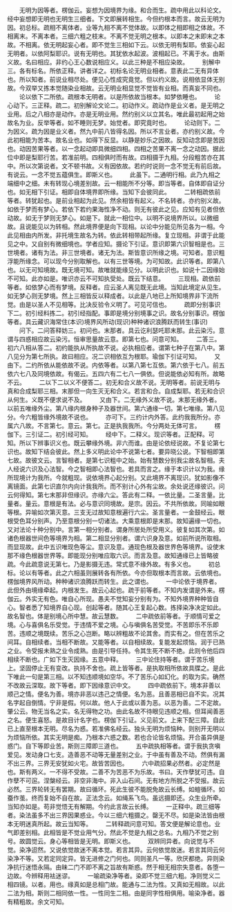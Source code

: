 <!-- { "loadSidebar": true } -->
　　无明为因等者。楞伽云。妄想为因境界为缘。和合而生。疏中用此以科论文。经中妄想即无明也无明生三细者。下文即展转相生。今但约根本而言。故云无明为因。初总标。疏相不离体者。业等九相不离不觉体故。以即体之相即相之体故。不相离末。不离本者。三细六粗之枝末。不离不觉无明之根本。以即本之末即末之本故。不相离。依无明起妄心者。即不觉生三相如下云。以依无明有梨耶。依妄心起无明者。以依阿梨耶识。说有无明也。其犹依水起波。波相起已。不离于水。由斯义故。名曰相应。非约心王心数说相应义。以此三种是不相应染故。
　　别解中三。各有标名。所依正释。讲者详之。初标名论无明业相者。意表此二无有异体也。所以知者。前说业相尽处。便见心性成究竟觉。但以约义故。说相依显体无别故。今双举又拣本觉随染业相故。云无明业相显觉不觉皆有业相。而真妄不同也。
　　论以依下二所依。疏根本无明者。以是所依故当根本。如梦依睡也。
　　论心动下。三正释。疏二。初别解论文论二。初动作义。疏动作是业义者。是无明之业用。后之八相亦是动作。亦是无明业用。然约别义以立其名。唯此最初起用之始故名为业。反举等者。如不睡则无梦。始觉者。即究竟时也。
　　论动则下。二为因义。疏为因是业义者。然九中前八皆得名因。所以不言业者。亦约别义故。今此初相能为苦本。故名业也。如得下反显。以静是妙乐之因故。反知动念即是苦因也。动因苦果等者。以一念起动即具微细四相。四相之苦果不离一念之动因。据此位中即是梨耶行苦。若准前明。四相俱时而有故。四相摄于九相。分段粗苦亦在其中。所以次第说者。文不顿书故。义有因依故。若约时说则一念不觉无有前后故。有说云。一念不觉五蕴俱生。即斯义也。
　　此虽下。二通明行相。此乃九相之端细中之细。未有转现心境差别故。云一相能所不分等。即当等者。自体即自证分也。如无相下引证。相即自体境界即所缘。当知下会彼同此。
　　二转相疏依前等者。转犹起也。是前业相起为此见。然余相皆有起义。不名转者。亦约别义故。如依于梦而有梦心。若依下若约果海性净不动。则无有彼此之见。应知有见者但依动故。如无于梦则无梦心。如是下。就此一相位中。以明不说境界所以。以微细故。且说能见以为转相。然此境界便是向下现相。以论中分能见所见各为一相。今此见相由内所发。非托境生故名为转。依此转相带起所缘。复立现相。非谓于此能见之中。又自别有微细境也。学者应知。摄论下引证。意识即第六识智相是也。三世境者。诸有为法。非三世境者。诸无为法。斯皆意识所缘之境。可知者。意识粗浮能所缘念。可以现今分别取解也。以有三世等境。为可知故。此识等者。即第八也。以无可知境故。既无境可知。故唯就能缘见分。以明此识也。如说十二因缘始不可知。此亦如是。唯识亦云不可知执受处。既云下结意。
　　三现相。疏依前等者。如依梦心而有梦境。反释者。应云圣人离见既无此境。当知此境定从见生。如无梦心则无梦境。然上三相皆反以释成者。以此是八地已上所知境界非下流所觉。由是以圣人不见相等。比决反验令义明了。可见可信也。
　　疏即分别事识下二。初引经料拣二。初引经指配。事即是境分别境事之识。故名分别事识。楞伽等者。具云藏识海常住(本识)境界风所动(现识)种种诸识浪腾跃而转生(事识)
　　问下。二问答释妨三。初问也。末那者。具云讫利瑟吒耶末那。此云染污。意谓与四惑相应故云染污。恒审思量故云意。即第七也。问意可知。
　　二答三。初六八相从答二。初约能执从所执故不说。必执相应者。谓第七种子在第八中。第八见分为第七所执。故曰相应。况二识相依互为根耶。瑜伽下引证可知。
　　又由下。二约所依从能依故不说。内依等者。以第八第七互依。第六依于七八。前五依六七八及同境依故。有偈云。五四六有二七八一俱依。但说能依必知有所。故略不云。
　　二以下二以义不便答二。初无和合义故不说。无明等者。前说无明与真和合成梨耶三相。末那但一向生灭无和合义。若言和合。自成梨耶。若无和合识从何生。义既不便求说不及。
　　又由下。二无缘外义故不说。末那无缘外者。以前五唯缘外尘。第八缘内根身种子及器世间。第六通缘一切。第七唯缘。第八见分。今六粗皆缘外境故不说也。
　　亦可下。三约计内外答。此约我我所分。亦属六八故。不言第七。意云。第七。正是执我我所。今分两处无体可言。
　　楞伽下。三引证二。初引经可知。
　　经中下。二释义。现识等者。正配释。可知。所以下辨事识义也。既云攀缘外境。非六而谁。由是论依经说故。不复论第七识也。故知下结会彼此。然上多义明此论中不说第七者。要异晓公说。下智相即第七故。故彼文云。言智相者。是第七识粗中之始。始有慧数分别我尘故名智相。夫人经说六识及心法智。今之智相即心法智也。若具而言之。缘于本识计以为我。缘所现境计为我所。今就粗现。说依境界心起分别。又此境界不离现识。犹如影像不离镜面。此第七识直尔内向计我我所。而不别计心外有尘故。余处说还缘彼识。问云何得知。第七末那非但缘识。亦缘六尘。答此有二释。一依比量。二圣言量。比量者。量云。意根是有法。必与意识同境故。是宗。因云。不共所依故。同喻如眼等根。异喻如次第灭意。三支无过故知意根遍行六尘。圣言量者。一金鼓经云。眼根受色耳分别声。乃至意根分别一切诸法。大乘意根即是末那。故知遍缘一切也。又对法论十种分别中。言第一相分别者。谓身所居处所受用义。彼复如其次第。如诸色根器世间色等境界为相。第二相显分别者。谓六识身及意。如前所说所取相。而显现故。此中五识唯现色等尘。意识及意。通现色根及器世界色等境界。设使末那不缘色根器世界等。即能现分别唯应取六识。而言及意。故知通缘已上皆略彼疏。今此疏意说无第七。乃是影摄无违。常式意不缘外故。有多义也。
　　初总标。论以有等者。此之六相虽则展转各有所依。今亦但取根本而言故。云依境也。楞伽境界风所动。种种诸识浪腾跃而转生。此之谓也。
　　一中论依于境界者。此但外由境缘牵起。内根发生。故云心起也。疏于前等者。不知内发谓是外来。楞伽云。外实无有色。唯自心所现。愚夫不觉知妄分别有为。不知外境界种种皆自心。智者悉了知境界自心现。创起等者。随其心王复起心数。拣择染净决定如此。故名智也。体是别境心所中慧。故云慧数。
　　二中疏依前等者。于顺情可爱之境。心与喜俱名乐受觉。于违情不爱之境。心与嗔俱名苦受觉。不苦即乐不乐即苦。违顺之境既续。苦乐之心岂断。略以辨粗故不论其舍。而实有之。但在苦乐之间耳。自相续者。当相不断故。又能等者。以自相续故。复能发起烦恼。润于已熟之业。令受报未熟之业令成熟。由是引导任持。令其生死不断不绝。此则令他后四相续不断也。广如下生灭因缘。五意中释。
　　三中论住持等者。谓于苦乐境上。坚固停止无有变改。执持不舍也。疏上皆等者。是执取相所依故具牒之。是此下唯此一句是第三相。以不知违顺境如空华。不了苦乐心如幻化。的取为实。确然不改故云深取。故下等者。即下因缘意识中文。
　　四中疏依前下。境本非善以顺己之情。便名为善。境亦非恶以违己之情便。名为恶。且善恶相已自不实。况其名字起自倒情。宁非是假。何以故。他人于此或以善为恶。以恶为善。二不定故。肇公云。物无当名之实。名无得物之功。由此名故不待眼见违顺之相。但耳闻善恶之名。便生喜怒。是故目计名字也。楞伽下引证。义见前文。上来下配三障。自此已上直至根本无明。尽名为惑。若准佛名经云。独头无明为烦恼种。则别开无明以为烦恼所依。其实无明是痴。乃根本六惑之数。若也合论皆名烦恼。开合虽异俱是惑门。自下等即业苦。斯则三障即三道也。
　　五中疏执相等者。谓于我执贪嗔爱见。发动身口七支。造善恶不动等无量差别之业。于中虽有善及不动。然俱有漏不出三界。三界无安犹如火宅。故皆苦因也。
　　六中疏招果必然者。必定然是也。斯有两义。一不得不受故。二善不为苦恶不为乐故。书曰。天作孽犹可违。自作孽不可逭。涅槃经云。非空非海中。非入山石间。无有地方所脱之不受报。故云必然。三界轮转无有罢期。故曰循环。死此生彼不能脱免故云长缚。如螘循环。如蚕作茧。终而复始不自在故。正法念云。如绳系飞鸟。虽远摄即还。众生业所牵。当知亦如是。苟非觉悟无有解期。今约此言故云长缚。
　　一正释中。疏三细等者。染法虽多不出三界因果惑业。今以三细六粗摄之。罄无不尽。如是染法皆由根本无明迷真所起。故云当知等。
　　二转释疏问意可知。答文便是解论意也。业气即差别相。此相皆是不觉业用气分。然此不觉是九相之总名。九相乃不觉之别号。故圆觉云。身心等相皆是无明。即斯义也。
　　双辨同异者。向说觉与不觉。染净迢然。又说依觉故迷不离本觉。若言其异。云何依觉故迷。若言其同云何染净不等。又若定同定异。皆无进修之门何也。同则圣凡一等。欣厌都绝。异则染净抗行迷悟永隔。由昧二门不即不离之旨故有斯惑。然于相无相宗失意者。各堕一边故。今辨释用袪迷谬。
　　一喻疏染净等者。染即不觉三细六粗。净则觉义二相四镜。以者。用也。缘真如是总相门故。能通与二法为性。又真如无相故。以此二法为相。斯则二相同依一性。一性同生二相。由是同字性相俱用。喻染净者。器有精粗故。余文可知。
